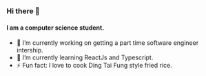 ### Hi there 👋

<!--
**cookAndDrum/cookAndDrum** is a ✨ _special_ ✨ repository because its `README.md` (this file) appears on your GitHub profile.

Here are some ideas to get you started:

- 🔭 I’m currently working on ...
- 🌱 I’m currently learning ...
- 👯 I’m looking to collaborate on ...
- 🤔 I’m looking for help with ...
- 💬 Ask me about ...
- 📫 How to reach me: ...
- 😄 Pronouns: ...
- ⚡ Fun fact: ...
-->

#### I am a computer science student.

- 🔭 I’m currently working on getting a part time software engineer intership.
- 🌱 I’m currently learning ReactJs and Typescript.
- ⚡ Fun fact: I love to cook Ding Tai Fung style fried rice.
